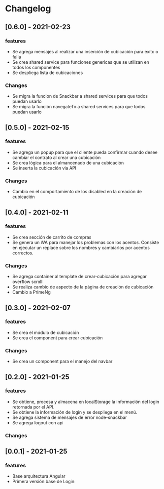 # Changelog

## [0.6.0] - 2021-02-23

### features

- Se agrega mensajes al realizar una inserción de cubicación para exito o falla
- Se crea shared service para funciones genericas que se utilizan en todos los componentes
- Se despliega lista de cubicaciones

### Changes

- Se migra la funcion de Snackbar a shared services para que todos puedan usarlo
- Se migra la función navegateTo a shared services para que todos puedan usarlo

## [0.5.0] - 2021-02-15

### features

- Se agrega un popup para que el cliente pueda confirmar cuando desee cambiar el contrato al crear una cubicación
- Se crea lógica para el almancenado de una cubicación
- Se inserta la cubicación via API

### Changes

- Cambio en el comportamiento de los disabled en la creación de cubicación

## [0.4.0] - 2021-02-11

### features

- Se crea sección de carrito de compras
- Se genera un WA para manejar los problemas con los acentos. Consiste en ejecutar un replace sobre los nombres y cambiarlos por acentos correctos.

### Changes

- Se agrega container al template de crear-cubicación para agregar overflow scroll
- Se realiza cambio de aspecto de la página de creación de cubicación
- Cambio a PrimeNg

## [0.3.0] - 2021-02-07

### features

- Se crea el módulo de cubicación
- Se crea el component para crear cubicación

### Changes

- Se crea un component para el manejo del navbar

## [0.2.0] - 2021-01-25

### features

- Se obtiene, procesa y almacena en localStorage la información del login retornada por el API.
- Se obtiene la información de login y se despliega en el menú.
- Se agrega sistema de mensajes de error node-snackbar
- Se agrega logout con api

### Changes

## [0.0.1] - 2021-01-25

### features

- Base arquitectura Angular
- Primera versión base de Login
